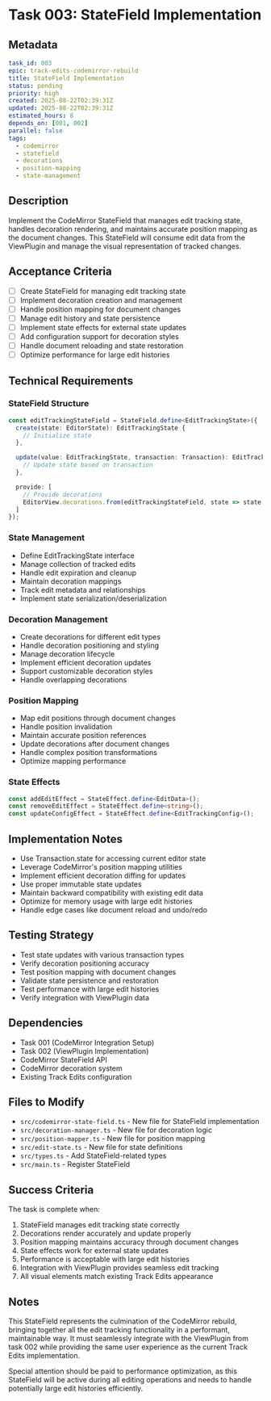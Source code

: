 # Task 003: StateField Implementation

## Metadata
```yaml
task_id: 003
epic: track-edits-codemirror-rebuild
title: StateField Implementation
status: pending
priority: high
created: 2025-08-22T02:39:31Z
updated: 2025-08-22T02:39:31Z
estimated_hours: 8
depends_on: [001, 002]
parallel: false
tags:
  - codemirror
  - statefield
  - decorations
  - position-mapping
  - state-management
```

## Description

Implement the CodeMirror StateField that manages edit tracking state, handles decoration rendering, and maintains accurate position mapping as the document changes. This StateField will consume edit data from the ViewPlugin and manage the visual representation of tracked changes.

## Acceptance Criteria

- [ ] Create StateField for managing edit tracking state
- [ ] Implement decoration creation and management
- [ ] Handle position mapping for document changes
- [ ] Manage edit history and state persistence
- [ ] Implement state effects for external state updates
- [ ] Add configuration support for decoration styles
- [ ] Handle document reloading and state restoration
- [ ] Optimize performance for large edit histories

## Technical Requirements

### StateField Structure
```typescript
const editTrackingStateField = StateField.define<EditTrackingState>({
  create(state: EditorState): EditTrackingState {
    // Initialize state
  },

  update(value: EditTrackingState, transaction: Transaction): EditTrackingState {
    // Update state based on transaction
  },

  provide: [
    // Provide decorations
    EditorView.decorations.from(editTrackingStateField, state => state.decorations)
  ]
});
```

### State Management
- Define EditTrackingState interface
- Manage collection of tracked edits
- Handle edit expiration and cleanup
- Maintain decoration mappings
- Track edit metadata and relationships
- Implement state serialization/deserialization

### Decoration Management
- Create decorations for different edit types
- Handle decoration positioning and styling
- Manage decoration lifecycle
- Implement efficient decoration updates
- Support customizable decoration styles
- Handle overlapping decorations

### Position Mapping
- Map edit positions through document changes
- Handle position invalidation
- Maintain accurate position references
- Update decorations after document changes
- Handle complex position transformations
- Optimize mapping performance

### State Effects
```typescript
const addEditEffect = StateEffect.define<EditData>();
const removeEditEffect = StateEffect.define<string>();
const updateConfigEffect = StateEffect.define<EditTrackingConfig>();
```

## Implementation Notes

- Use Transaction.state for accessing current editor state
- Leverage CodeMirror's position mapping utilities
- Implement efficient decoration diffing for updates
- Use proper immutable state updates
- Maintain backward compatibility with existing edit data
- Optimize for memory usage with large edit histories
- Handle edge cases like document reload and undo/redo

## Testing Strategy

- Test state updates with various transaction types
- Verify decoration positioning accuracy
- Test position mapping with document changes
- Validate state persistence and restoration
- Test performance with large edit histories
- Verify integration with ViewPlugin data

## Dependencies

- Task 001 (CodeMirror Integration Setup)
- Task 002 (ViewPlugin Implementation)
- CodeMirror StateField API
- CodeMirror decoration system
- Existing Track Edits configuration

## Files to Modify

- `src/codemirror-state-field.ts` - New file for StateField implementation
- `src/decoration-manager.ts` - New file for decoration logic
- `src/position-mapper.ts` - New file for position mapping
- `src/edit-state.ts` - New file for state definitions
- `src/types.ts` - Add StateField-related types
- `src/main.ts` - Register StateField

## Success Criteria

The task is complete when:
1. StateField manages edit tracking state correctly
2. Decorations render accurately and update properly
3. Position mapping maintains accuracy through document changes
4. State effects work for external state updates
5. Performance is acceptable with large edit histories
6. Integration with ViewPlugin provides seamless edit tracking
7. All visual elements match existing Track Edits appearance

## Notes

This StateField represents the culmination of the CodeMirror rebuild, bringing together all the edit tracking functionality in a performant, maintainable way. It must seamlessly integrate with the ViewPlugin from task 002 while providing the same user experience as the current Track Edits implementation.

Special attention should be paid to performance optimization, as this StateField will be active during all editing operations and needs to handle potentially large edit histories efficiently.
